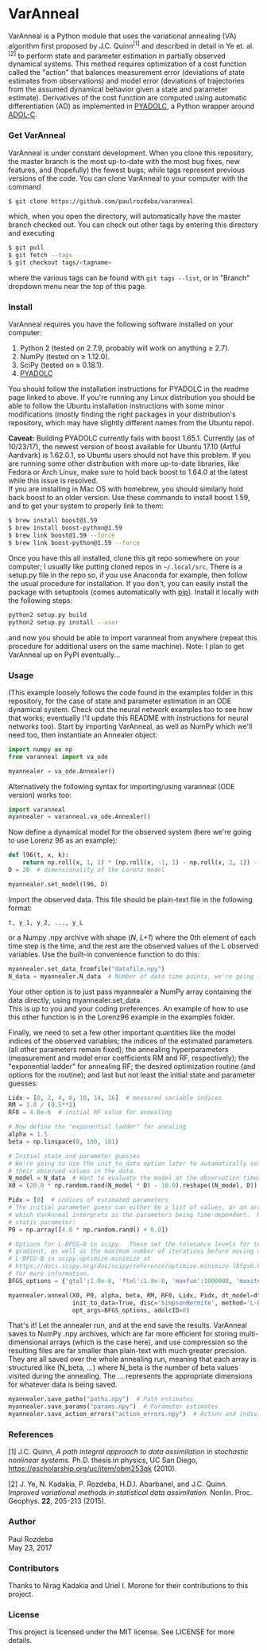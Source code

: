 # VarAnneal
VarAnneal is a Python module that uses the variational annealing (VA) algorithm first proposed by J.C. Quinn<sup>[1]</sup>
and described in detail in Ye et. al.<sup>[2]</sup> to 
perform state and parameter estimation in partially observed dynamical systems.  This method requires optimization 
of a cost function called the "action" that balances measurement error (deviations of state estimates from observations) 
and model error (deviations of trajectories from the assumed dynamical behavior given a state and parameter estimate). 
Derivatives of the cost function are computed using automatic differentiation (AD) as implemented in 
[PYADOLC](https://github.com/b45ch1/pyadolc), a Python wrapper around [ADOL-C](https://projects.coin-or.org/ADOL-C).  

### Get VarAnneal
VarAnneal is under constant development.  When you clone this repository, the master branch is the most up-to-date with the most bug fixes, new features, and (hopefully) the fewest bugs; while tags represent previous versions of the code.  You can clone VarAnneal to your computer with the command
```bash
$ git clone https://github.com/paulrozdeba/varanneal
```
which, when you open the directory, will automatically have the master branch checked out.  You can check out other tags by entering this directory and executing
```bash
$ git pull
$ git fetch --tags
$ git checkout tags/<tagname>
```
where the various tags can be found with `git tags --list`, or in "Branch" dropdown menu near the top of this page.

### Install
VarAnneal requires you have the following software installed on your computer:
1. Python 2 (tested on 2.7.9, probably will work on anything ≥ 2.7).
2. NumPy (tested on ≥ 1.12.0).
3. SciPy (tested on ≥ 0.18.1).
4. [PYADOLC](https://github.com/b45ch1/pyadolc)  

You should follow the installation instructions for PYADOLC in the readme page linked to above.
If you're running any Linux 
distribution you should be able to follow the Ubuntu installation instructions with some minor 
modifications (mostly finding the right packages in your distribution's repository, which may have 
slightly different names from the Ubuntu repo).

**Caveat:** Building PYADOLC currently fails with boost 1.65.1.  Currently (as of 10/23/17), the newest version 
of boost available for Ubuntu 17.10 (Artful Aardvark) is 1.62.0.1, so Ubuntu users should not have this 
problem.  If you are running some other distribution with more up-to-date libraries, like Fedora or 
Arch Linux, make sure to hold back boost to 1.64.0 at the latest while this issue is resolved.  
If you are installing in Mac OS with homebrew, you should similarly hold back boost to 
an older version.  Use these commands to install boost 1.59, and to get your system to properly link to them:
```bash
$ brew install boost@1.59
$ brew install boost-python@1.59
$ brew link boost@1.59 --force
$ brew link boost-python@1.59 --force
```

Once you have this all installed, clone this git repo somewhere on your computer; I usually like putting 
cloned repos in `~/.local/src`.  There is a setup.py file in the repo so, if you use Anaconda for example, 
then follow the usual procedure for installation.  If you don't, you can easily install the package with 
setuptools (comes automatically with [pip](https://pip.pypa.io/en/stable/installing/)). Install it locally 
with the following steps:
```bash
python2 setup.py build
python2 setup.py install --user
```
and now you should be able to import varanneal from anywhere (repeat this procedure for additional users 
on the same machine).  Note: I plan to get VarAnneal up on PyPI eventually...

### Usage
(This example loosely follows the code found in the examples folder in this repository, for the case of 
state and parameter estimation in an ODE dynamical system. Check out the neural network examples too to 
see how that works; eventually I'll update this README with instructions for neural networks too).
Start by importing VarAnneal, as well as NumPy which we'll need too, then instantiate an Annealer object:
```python
import numpy as np
from varanneal import va_ode

myannealer = va_ode.Annealer()
```
Alternatively the following syntax for importing/using varanneal (ODE version) works too:
```python
import varanneal
myannealer = varanneal.va_ode.Annealer()
```
Now define a dynamical model for the observed system (here we're going to use Lorenz 96 as an example):
```python
def l96(t, x, k):
    return np.roll(x, 1, 1) * (np.roll(x, -1, 1) - np.roll(x, 2, 1)) - x + k
D = 20  # dimensionality of the Lorenz model

myannealer.set_model(l96, D)
```
Import the observed data.  This file should be plain-text file in the following format:

`t, y_1, y_2, ..., y_L`

or a Numpy .npy archive with shape (*N*, *L+1*) where the 0th element of each time step is the time, and the rest are 
the observed values of the L observed variables.  Use the built-in convenience function to do this:
```python
myannealer.set_data_fromfile("datafile.npy")
N_data = myannealer.N_data  # Number of data time points, we're going to use this in a bit
```
Your other option is to just pass myannealer a NumPy array containing the data directly, using myannealer.set_data.  
This is up to you and your coding preferences.  An example of how to use this other function is in the Lorenz96 
example in the examples folder.

Finally, we need to set a few other important quantities like the model indices of the observed variables; the 
indices of the estimated parameters (all other parameters remain fixed); the annealing hyperparameters 
(measurement and model error coefficients RM and RF, respectively); the "exponential ladder" for annealing RF; 
the desired optimization routine (and options for the routine); and last but not least the initial state and 
parameter guesses:
```python
Lidx = [0, 2, 4, 8, 10, 14, 16]  # measured variable indices
RM = 1.0 / (0.5**2)
RF0 = 4.0e-6  # initial RF value for annealing

# Now define the "exponential ladder" for anealing
alpha = 1.5
beta = np.linspace(0, 100, 101)

# Initial state and parameter guesses
# We're going to use the init_to_data option later to automatically set the observed variables to 
# their observed values in the data.
N_model = N_data  # Want to evaluate the model at the observation times
X0 = (20.0 * np.random.rand(N_model * D) - 10.0).reshape((N_model, D))

Pidx = [0]  # indices of estimated parameters
# The initial parameter guess can either be a list of values, or an array with N entries of guesses 
# which VarAnneal interprets as the parameters being time-dependent.  Here we're sticking with a 
# static parameter:
P0 = np.array([4.0 * np.random.rand() + 6.0])

# Options for L-BFGS-B in scipy.  These set the tolerance levels for termination in f and its 
# gradient, as well as the maximum number of iterations before moving on.  See the manpage for 
# L-BFGS-B in scipy.optimize.minimize at 
# https://docs.scipy.org/doc/scipy/reference/optimize.minimize-lbfgsb.html#optimize-minimize-lbfgsb 
# for more information.
BFGS_options = {'gtol':1.0e-8, 'ftol':1.0e-8, 'maxfun':1000000, 'maxiter':1000000}

myannealer.anneal(X0, P0, alpha, beta, RM, RF0, Lidx, Pidx, dt_model=dt_model, 
                  init_to_data=True, disc='SimpsonHermite', method='L-BFGS-B', 
                  opt_args=BFGS_options, adolcID=0)
```
That's it!  Let the annealer run, and at the end save the results.  VarAnneal saves to NumPy .npy archives, which 
are far more efficient for storing multi-dimensional arrays (which is the case here), and use compression so the 
resulting files are far smaller than plain-text with much greater precision.  They are all saved over the whole annealing 
run, meaning that each array is structured like (N_beta, ...) where N_beta is the number of beta values visited 
during the annealing.  The ... represents the appropriate dimensions for whatever data is being saved.
```python
myannealer.save_paths("paths.npy")  # Path estimates
myannealer.save_params("params.npy")  # Parameter estimates
myannealer.save_action_errors("action_errors.npy")  # Action and individual error terms
```

### References
[1] J.C. Quinn, *A path integral approach to data assimilation in stochastic nonlinear systems.* Ph.D. 
thesis in physics, UC San Diego, https://escholarship.org/uc/item/obm253qk (2010).

[2] J. Ye, N. Kadakia, P. Rozdeba, H.D.I. Abarbanel, and J.C. Quinn.  *Improved  variational methods in 
statistical data assimilation.*  Nonlin. Proc. Geophys. **22**, 205-213 (2015).

### Author
Paul Rozdeba  
May 23, 2017

### Contributors
Thanks to Nirag Kadakia and Uriel I. Morone for their contributions to this project.

### License
This project is licensed under the MIT license.  See LICENSE for more details.
